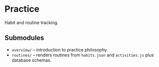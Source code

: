 # Practice

Habit and routine tracking.

## Submodules
- `overview/` – introduction to practice philosophy.
- `routines/` – renders routines from `habits.json` and `activities.js` plus database schemas.
